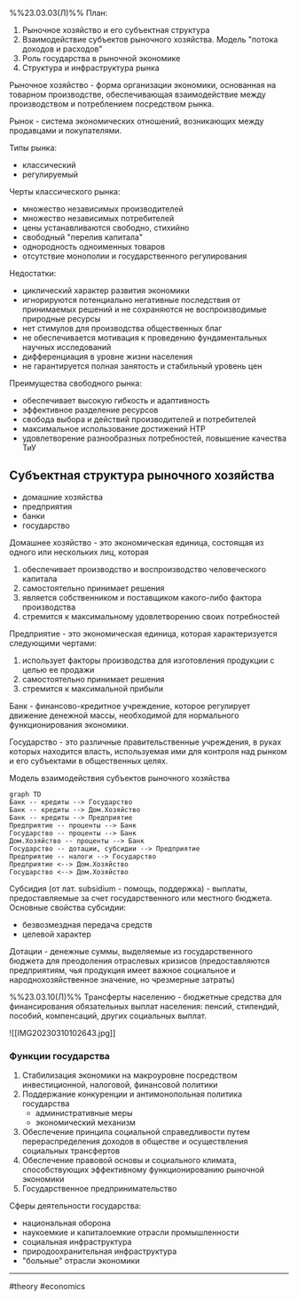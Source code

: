 %%23.03.03(Л)%%
План:
1. Рыночное хозяйство и его субъектная структура
2. Взаимодействие субъектов рыночного хозяйства. Модель "потока доходов и расходов"
3. Роль государства в рыночной экономике
4. Структура и инфраструктура рынка

Рыночное хозяйство - форма организации экономики, основанная на товарном производстве, обеспечивающая взаимодействие между производством и потреблением посредством рынка.

Рынок - система экономических отношений, возникающих между продавцами и покупателями.

Типы рынка:
- классический
- регулируемый

Черты классического рынка:
- множество независимых производителей
- множество независимых потребителей
- цены устанавливаются свободно, стихийно
- свободный "перелив капитала"
- однородность одноименных товаров
- отсутствие монополии и государственного регулирования

Недостатки:
- циклический характер развития экономики
- игнорируются потенциально негативные последствия от принимаемых решений и не сохраняются не воспроизводимые природные ресурсы
- нет стимулов для производства общественных благ
- не обеспечивается мотивация к проведению фундаментальных научных исследований
- дифференциация в уровне жизни населения
- не гарантируется полная занятость и стабильный уровень цен

Преимущества свободного рынка:
- обеспечивает высокую гибкость и адаптивность
- эффективное разделение ресурсов
- свобода выбора и действий производителей и потребителей
- максимальное использование достижений НТР
- удовлетворение разнообразных потребностей, повышение качества ТиУ

## Субъектная структура рыночного хозяйства
- домашние хозяйства
- предприятия
- банки
- государство

Домашнее хозяйство - это экономическая единица, состоящая из одного или нескольких лиц, которая
1) обеспечивает производство и воспроизводство человеческого капитала
2) самостоятельно принимает решения
3) является собственником и поставщиком какого-либо фактора производства
4) стремится к максимальному удовлетворению своих потребностей

Предприятие - это экономическая единица, которая характеризуется следующими чертами:
1) использует факторы производства для изготовления продукции с целью ее продажи
2) самостоятельно принимает решения
3) стремится к максимальной прибыли

Банк - финансово-кредитное учреждение, которое регулирует движение денежной массы, необходимой для нормального функционирования экономики.

Государство - это различные правительственные учреждения, в руках которых находится власть, используемая ими для контроля над рынком и его субъектами в общественных целях.

Модель взаимодействия субъектов рыночного хозяйства
```mermaid
graph TD
Банк -- кредиты --> Государство
Банк -- кредиты --> Дом.Хозяйство
Банк -- кредиты --> Предприятие
Предприятие -- проценты --> Банк
Государство -- проценты --> Банк
Дом.Хозяйство -- проценты --> Банк
Государство -- дотации, субсидии --> Предприятие
Предприятие -- налоги --> Государство
Предприятие <--> Дом.Хозяйство
Государство <--> Дом.Хозяйство
```

Субсидия (от лат. subsidium - помощь, поддержка) - выплаты, предоставляемые за счет государственного или местного бюджета.
Основные свойства субсидии:
- безвозмездная передача средств
- целевой характер

Дотации - денежные суммы, выделяемые из государственного бюджета для преодоления отраслевых кризисов (предоставляются предприятиям, чья продукция имеет важное социальное и народнохозяйственное значение, но чрезмерные затраты)

%%23.03.10(Л)%%
Трансферты населению - бюджетные средства для финансирования обязательных выплат населения: пенсий, стипендий, пособий, компенсаций, других социальных выплат.

![[IMG20230310102643.jpg]]

### Функции государства
1. Стабилизация экономики на макроуровне посредством инвестиционной, налоговой, финансовой политики
2. Поддержание конкуренции и антимонопольная политика государства
	- административные меры
	- экономический механизм
3. Обеспечение принципа социальной справедливости путем перераспределения доходов в обществе и осуществления социальных трансфертов
4. Обеспечение правовой основы и социального климата, способствующих эффективному функционированию рыночной экономики
5. Государственное предпринимательство

Сферы деятельности государства:
- национальная оборона
- наукоемкие и капиталоемкие отрасли промышленности
- социальная инфраструктура
- природоохранительная инфраструктура
- "больные" отрасли экономики

---
#theory #economics 